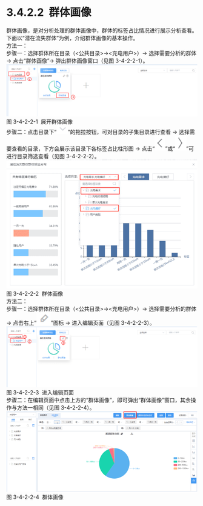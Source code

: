 # 3.4.2.2  群体画像

群体画像，是对分析处理的群体画像中，群体的标签占比情况进行展示分析查看。<br />下面以“潜在流失群体”为例，介绍群体画像的基本操作。<br />方法一：<br />步骤一：选择群体所在目录（<公共目录>→<充电用户>）→ 选择需要分析的群体 → 点击“群体画像”→ 弹出群体画像窗口（见图 3-4-2-2-1）。<br />![](<../../assets/images/(237).png#height=113&width=415>)<br />图 3-4-2-2-1  展开群体画像<br />步骤二：点击目录下“![](<../../assets/images/(238).png#height=11&width=15>)”的拖拉按钮，可对目录的子集目录进行查看 → 选择需要查看的目录，下方会展示该目录下各标签占比柱形图 → 点击“![](<../../assets/images/(239).png#height=20&width=14>)”或“![](<../../assets/images/(240).png#height=19&width=14>)”可进行目录筛选查看（见图 3-4-2-2-2）。<br />![](<../../assets/images/(241).png#height=280&width=415>)<br />图 3-4-2-2-2  群体画像<br />方法二：<br />步骤一：选择群体所在目录（<公共目录>→<充电用户>）→ 选择需要分析的群体 → 点击右上“![](<../../assets/images/(242).png#height=16&width=19>)”图标 → 进入编辑页面（见图 3-4-2-2-3）。<br />![](<../../assets/images/(243).png#height=132&width=416>)<br />图 3-4-2-2-3  进入编辑页面<br />步骤二：在编辑页面中点击上方的“群体画像”，即可弹出“群体画像”窗口，其余操作与方法一相同（见图 3-4-2-2-4）。<br />![](<../../assets/images/(244).png#height=176&width=415>)<br />图 3-4-2-2-4  群体画像
<a name="yCbtd"></a>
